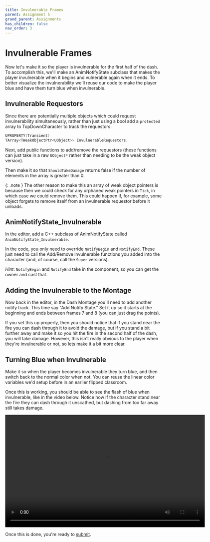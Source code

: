 ```yaml
---
title: Invulnerable Frames
parent: Assignment 5
grand_parent: Assignments
has_children: false
nav_order: 3
---
```


# Invulnerable Frames

Now let's make it so the player is invulnerable for the first half of the dash. To accomplish this, we'll make an AnimNotifyState subclass that makes the player invulnerable when it begins and vulnerable again when it ends. To better visualize the invulnerability we'll reuse our code to make the player blue and have them turn blue when invulnerable.

## Invulnerable Requestors

Since there are potentially multiple objects which could request invulnerability simultaneously, rather than just using a bool add a `protected` array to TopDownCharacter to track the requestors:

```c++
UPROPERTY(Transient)
TArray<TWeakObjectPtr<UObject>> InvulnerableRequestors;
```

Next,  add public functions to add/remove the requestors (these functions can just take in a raw `UObject*` rather than needing to be the weak object version).

Then make it so that `ShouldTakeDamage` returns false if the number of elements in the array is greater than 0.

{: .note }
The other reason to make this an array of weak object pointers is because then we could check for any orphaned weak pointers in `Tick`, in which case we could remove them. This could happen if, for example, some object forgets to remove itself from an invulnerable requestor before it unloads.

## AnimNotifyState_Invulnerable

In the editor, add a C++ subclass of AnimNotifyState called `AnimNotifyState_Invulnerable`.

In the code, you only need to override `NotifyBegin` and `NotifyEnd`. These just need to call the Add/Remove invulnerable functions you added into the character (and, of course, call the `Super` versions).

_Hint_: `NotifyBegin` and `NotifyEnd` take in the component, so you can get the owner and cast that.

## Adding the Invulnerable to the Montage

Now back in the editor, in the Dash Montage you'll need to add another notify track. This time say "Add Notify State." Set it up so it starts at the beginning and ends between frames 7 and 8 (you can just drag the points).

If you set this up properly, then you should notice that if you stand near the fire you can dash through it to avoid the damage, but if you stand a bit further away and make it so you hit the fire in the second half of the dash, you will take damage. However, this isn't really obvious to the player when they're invulnerable or not, so lets make it a bit more clear.

## Turning Blue when Invulnerable

Make it so when the player becomes invulnerable they turn blue, and then switch back to the normal color when not. You can reuse the linear color variables we'd setup before in an earlier flipped classroom.

Once this is working, you should be able to see the flash of blue when invulnerable, like in the video below. Notice how if the character stand near the fire they can dash through it unscathed, but dashing from too far away still takes damage.

<video style="display:block; margin: 0 auto;" width="640" height="360" controls>
  <source src="assets/Invulnerable.mp4" type="video/mp4">
</video>

Once this is done, you're ready to [submit](05-04.html).
